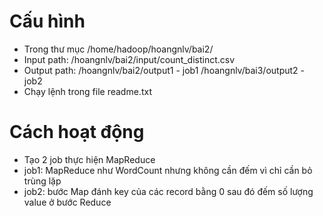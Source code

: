 # Cấu hình 
- Trong thư mục /home/hadoop/hoangnlv/bai2/
- Input path: /hoangnlv/bai2/input/count_distinct.csv
- Output path: /hoangnlv/bai2/output1 - job1
				/hoangnlv/bai3/output2 - job2 
- Chạy lệnh trong file readme.txt 

# Cách hoạt động 
- Tạo 2 job thực hiện MapReduce 
- job1: MapReduce như WordCount nhưng không cần đếm vì chỉ cần bỏ trùng lặp 
- job2: bước Map đánh key của các record bằng 0 sau đó đếm số lượng value ở bước Reduce
